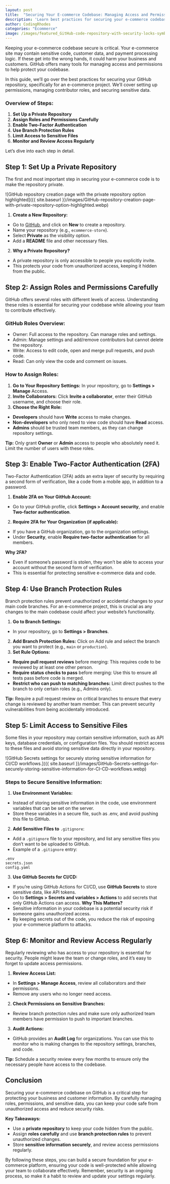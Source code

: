 ```yaml
---
layout: post
title:  "Securing Your E-commerce Codebase: Managing Access and Permissions in GitHub"
description: 'Learn best practices for securing your e-commerce codebase by effectively managing access, permissions, and collaboration settings in GitHub.'
author: CodingRhodes
categories: "Ecommerce"
image: /images/featured_GitHub-code-repository-with-security-locks-symbolizing-protected-access.webp
---
```

Keeping your e-commerce codebase secure is critical. Your e-commerce site may contain sensitive code, customer data, and payment processing logic. If these get into the wrong hands, it could harm your business and customers. GitHub offers many tools for managing access and permissions to help protect your codebase.

In this guide, we’ll go over the best practices for securing your GitHub repository, specifically for an e-commerce project. We’ll cover setting up permissions, managing contributor roles, and securing sensitive data.

### Overview of Steps:
1. **Set Up a Private Repository**
2. **Assign Roles and Permissions Carefully**
3. **Enable Two-Factor Authentication**
4. **Use Branch Protection Rules**
5. **Limit Access to Sensitive Files**
6. **Monitor and Review Access Regularly**

Let’s dive into each step in detail.

## Step 1: Set Up a Private Repository
The first and most important step in securing your e-commerce code is to make the repository private.

![GitHub repository creation page with the private repository option highlighted]({{ site.baseurl }}/images/GitHub-repository-creation-page-with-private-repository-option-highlighted.webp)

1. **Create a New Repository:**
+ Go to [GitHub](https://github.com/), and click on **New** to create a repository.
+ Name your repository (e.g., `ecommerce-store`).
+ Select **Private** as the visibility option.
+ Add a **README** file and other necessary files.
2. **Why a Private Repository?**
+ A private repository is only accessible to people you explicitly invite.
+ This protects your code from unauthorized access, keeping it hidden from the public.

## Step 2: Assign Roles and Permissions Carefully
GitHub offers several roles with different levels of access. Understanding these roles is essential for securing your codebase while allowing your team to contribute effectively.

### GitHub Roles Overview:
+ Owner: Full access to the repository. Can manage roles and settings.
+ Admin: Manage settings and add/remove contributors but cannot delete the repository.
+ Write: Access to edit code, open and merge pull requests, and push code.
+ Read: Can only view the code and comment on issues.

### How to Assign Roles:
1. **Go to Your Repository Settings:**
In your repository, go to **Settings > Manage** Access.
2. **Invite Collaborators:**
Click **Invite a collaborator**, enter their GitHub username, and choose their role.
3. **Choose the Right Role:**
+ **Developers** should have **Write** access to make changes.
+ **Non-developers** who only need to view code should have **Read** access.
+ **Admins** should be trusted team members, as they can change repository settings.

**Tip:** Only grant **Owner** or **Admin** access to people who absolutely need it. Limit the number of users with these roles.

## Step 3: Enable Two-Factor Authentication (2FA)
Two-Factor Authentication (2FA) adds an extra layer of security by requiring a second form of verification, like a code from a mobile app, in addition to a password.
1. **Enable 2FA on Your GitHub Account:**
+ Go to your GitHub profile, click **Settings > Account security**, and enable **Two-factor authentication**.
2. **Require 2FA for Your Organization (if applicable):**
+ If you have a GitHub organization, go to the organization settings.
+ Under **Security**, enable **Require two-factor authentication** for all members.

**Why 2FA?**
+ Even if someone’s password is stolen, they won’t be able to access your account without the second form of verification.
+ This is essential for protecting sensitive e-commerce data and code.

## Step 4: Use Branch Protection Rules
Branch protection rules prevent unauthorized or accidental changes to your main code branches. For an e-commerce project, this is crucial as any changes to the main codebase could affect your website’s functionality.
1. **Go to Branch Settings:**
+ In your repository, go to **Settings > Branches**.
2. **Add Branch Protection Rules:**
Click on Add rule and select the branch you want to protect (e.g., `main` or `production`).
3. **Set Rule Options:**
+ **Require pull request reviews** before merging: This requires code to be reviewed by at least one other person.
+ **Require status checks to pass** before merging: Use this to ensure all tests pass before code is merged.
+ **Restrict who can push to matching branches:** Limit direct pushes to the branch to only certain roles (e.g., Admins only).

**Tip:** Require a pull request review on critical branches to ensure that every change is reviewed by another team member. This can prevent security vulnerabilities from being accidentally introduced.

## Step 5: Limit Access to Sensitive Files
Some files in your repository may contain sensitive information, such as API keys, database credentials, or configuration files. You should restrict access to these files and avoid storing sensitive data directly in your repository.

![GitHub Secrets settings for securely storing sensitive information for CI/CD workflows.]({{ site.baseurl }}/images/GitHub-Secrets-settings-for-securely-storing-sensitive-information-for-CI-CD-workflows.webp)

### Steps to Secure Sensitive Information:
1. **Use Environment Variables:**
+ Instead of storing sensitive information in the code, use environment variables that can be set on the server.
+ Store these variables in a secure file, such as .env, and avoid pushing this file to GitHub.
2. **Add Sensitive Files to** `.gitignore`:
+ Add a `.gitignore` file to your repository, and list any sensitive files you don’t want to be uploaded to GitHub.
+ Example of a `.gitignore` entry:
```
.env
secrets.json
config.yaml
```
3. **Use GitHub Secrets for CI/CD:**
+ If you’re using GitHub Actions for CI/CD, use **GitHub Secrets** to store sensitive data, like API tokens.
+ Go to **Settings > Secrets and variables > Actions** to add secrets that only GitHub Actions can access.
**Why This Matters?**
+ Sensitive information in your codebase is a potential security risk if someone gains unauthorized access.
+ By keeping secrets out of the code, you reduce the risk of exposing your e-commerce platform to attacks.

## Step 6: Monitor and Review Access Regularly
Regularly reviewing who has access to your repository is essential for security. People might leave the team or change roles, and it’s easy to forget to update access permissions.
1. **Review Access List:**
+ In **Settings > Manage Access**, review all collaborators and their permissions.
+ Remove any users who no longer need access.
2. **Check Permissions on Sensitive Branches:**
+ Review branch protection rules and make sure only authorized team members have permission to push to important branches.
3. **Audit Actions:**
+ GitHub provides an **Audit Log** for organizations. You can use this to monitor who is making changes to the repository settings, branches, and code.

**Tip:** Schedule a security review every few months to ensure only the necessary people have access to the codebase.

## Conclusion
Securing your e-commerce codebase on GitHub is a critical step for protecting your business and customer information. By carefully managing roles, permissions, and sensitive data, you can keep your code safe from unauthorized access and reduce security risks.

**Key Takeaways:**
+ Use a **private repository** to keep your code hidden from the public.
+ Assign **roles carefully** and use **branch protection rules** to prevent unauthorized changes.
+ Store **sensitive information securely**, and review access permissions regularly.

By following these steps, you can build a secure foundation for your e-commerce platform, ensuring your code is well-protected while allowing your team to collaborate effectively. Remember, security is an ongoing process, so make it a habit to review and update your settings regularly.